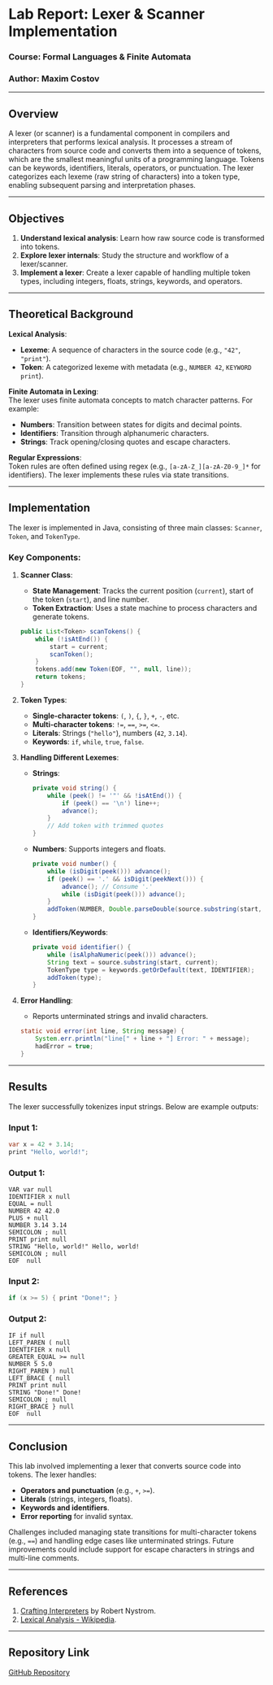 # Lab Report: Lexer & Scanner Implementation

### Course: Formal Languages & Finite Automata
### Author: Maxim Costov

---

## Overview
A lexer (or scanner) is a fundamental component in compilers and interpreters that performs lexical analysis. It processes a stream of characters from source code and converts them into a sequence of tokens, which are the smallest meaningful units of a programming language. Tokens can be keywords, identifiers, literals, operators, or punctuation. The lexer categorizes each lexeme (raw string of characters) into a token type, enabling subsequent parsing and interpretation phases.

---

## Objectives
1. **Understand lexical analysis**: Learn how raw source code is transformed into tokens.
2. **Explore lexer internals**: Study the structure and workflow of a lexer/scanner.
3. **Implement a lexer**: Create a lexer capable of handling multiple token types, including integers, floats, strings, keywords, and operators.

---

## Theoretical Background
**Lexical Analysis**:
- **Lexeme**: A sequence of characters in the source code (e.g., `"42"`, `"print"`).
- **Token**: A categorized lexeme with metadata (e.g., `NUMBER 42`, `KEYWORD print`).

**Finite Automata in Lexing**:  
The lexer uses finite automata concepts to match character patterns. For example:
- **Numbers**: Transition between states for digits and decimal points.
- **Identifiers**: Transition through alphanumeric characters.
- **Strings**: Track opening/closing quotes and escape characters.

**Regular Expressions**:  
Token rules are often defined using regex (e.g., `[a-zA-Z_][a-zA-Z0-9_]*` for identifiers). The lexer implements these rules via state transitions.

---

## Implementation
The lexer is implemented in Java, consisting of three main classes: `Scanner`, `Token`, and `TokenType`.

### Key Components:
1. **Scanner Class**:
    - **State Management**: Tracks the current position (`current`), start of the token (`start`), and line number.
    - **Token Extraction**: Uses a state machine to process characters and generate tokens.

   ```java
   public List<Token> scanTokens() {
       while (!isAtEnd()) {
           start = current;
           scanToken();
       }
       tokens.add(new Token(EOF, "", null, line));
       return tokens;
   }
   ```

2. **Token Types**:
    - **Single-character tokens**: `(`, `)`, `{`, `}`, `+`, `-`, etc.
    - **Multi-character tokens**: `!=`, `==`, `>=`, `<=`.
    - **Literals**: Strings (`"hello"`), numbers (`42`, `3.14`).
    - **Keywords**: `if`, `while`, `true`, `false`.

3. **Handling Different Lexemes**:
    - **Strings**:
      ```java
      private void string() {
          while (peek() != '"' && !isAtEnd()) {
              if (peek() == '\n') line++;
              advance();
          }
          // Add token with trimmed quotes
      }
      ```
    - **Numbers**: Supports integers and floats.
      ```java
      private void number() {
          while (isDigit(peek())) advance();
          if (peek() == '.' && isDigit(peekNext())) {
              advance(); // Consume '.'
              while (isDigit(peek())) advance();
          }
          addToken(NUMBER, Double.parseDouble(source.substring(start, current)));
      }
      ```
    - **Identifiers/Keywords**:
      ```java
      private void identifier() {
          while (isAlphaNumeric(peek())) advance();
          String text = source.substring(start, current);
          TokenType type = keywords.getOrDefault(text, IDENTIFIER);
          addToken(type);
      }
      ```

4. **Error Handling**:
    - Reports unterminated strings and invalid characters.
   ```java
   static void error(int line, String message) {
       System.err.println("line[" + line + "] Error: " + message);
       hadError = true;
   }
   ```

---

## Results
The lexer successfully tokenizes input strings. Below are example outputs:

### Input 1:
```java
var x = 42 + 3.14;
print "Hello, world!";
```  

### Output 1:
```
VAR var null  
IDENTIFIER x null  
EQUAL = null  
NUMBER 42 42.0  
PLUS + null  
NUMBER 3.14 3.14  
SEMICOLON ; null  
PRINT print null  
STRING "Hello, world!" Hello, world!  
SEMICOLON ; null  
EOF  null  
```  

### Input 2:
```java
if (x >= 5) { print "Done!"; }
```  

### Output 2:
```
IF if null  
LEFT_PAREN ( null  
IDENTIFIER x null  
GREATER_EQUAL >= null  
NUMBER 5 5.0  
RIGHT_PAREN ) null  
LEFT_BRACE { null  
PRINT print null  
STRING "Done!" Done!  
SEMICOLON ; null  
RIGHT_BRACE } null  
EOF  null  
```  

---

## Conclusion
This lab involved implementing a lexer that converts source code into tokens. The lexer handles:
- **Operators and punctuation** (e.g., `+`, `>=`).
- **Literals** (strings, integers, floats).
- **Keywords and identifiers**.
- **Error reporting** for invalid syntax.

Challenges included managing state transitions for multi-character tokens (e.g., `==`) and handling edge cases like unterminated strings. Future improvements could include support for escape characters in strings and multi-line comments.

---

## References
1. [Crafting Interpreters](https://craftinginterpreters.com/) by Robert Nystrom.
2. [Lexical Analysis - Wikipedia](https://en.wikipedia.org/wiki/Lexical_analysis).

---

## Repository Link
[GitHub Repository](https://github.com/MaxKostov/dsl)